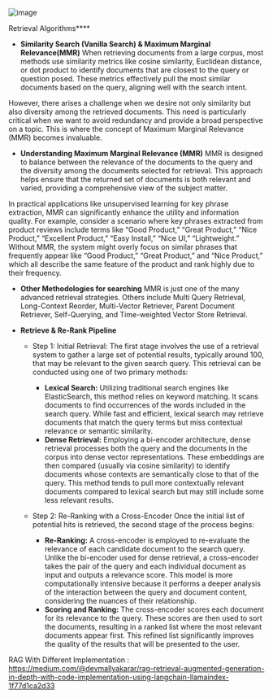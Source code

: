 ![image](https://github.com/user-attachments/assets/e5168e66-f1e7-4069-b5bd-9d1958acafb8)


Retrieval Algorithms****

- **Similarity Search (Vanilla Search) & Maximum Marginal Relevance(MMR)**
When retrieving documents from a large corpus, most methods use similarity metrics like cosine similarity, Euclidean distance, or dot product to identify documents that are closest to the query or question posed. These metrics effectively pull the most similar documents based on the query, aligning well with the search intent.

However, there arises a challenge when we desire not only similarity but also diversity among the retrieved documents. This need is particularly critical when we want to avoid redundancy and provide a broad perspective on a topic. This is where the concept of Maximum Marginal Relevance (MMR) becomes invaluable.

- **Understanding Maximum Marginal Relevance (MMR)**
MMR is designed to balance between the relevance of the documents to the query and the diversity among the documents selected for retrieval. This approach helps ensure that the returned set of documents is both relevant and varied, providing a comprehensive view of the subject matter.

In practical applications like unsupervised learning for key phrase extraction, MMR can significantly enhance the utility and information quality. For example, consider a scenario where key phrases extracted from product reviews include terms like “Good Product,” “Great Product,” “Nice Product,” “Excellent Product,” “Easy Install,” “Nice UI,” “Lightweight.” Without MMR, the system might overly focus on similar phrases that frequently appear like “Good Product,” “Great Product,” and “Nice Product,” which all describe the same feature of the product and rank highly due to their frequency.

- **Other Methodologies for searching**
  MMR is just one of the many advanced retrieval strategies. Others include Multi Query Retrieval, Long-Context Reorder, Multi-Vector Retriever, Parent Document Retriever, Self-Querying, and Time-weighted Vector Store Retrieval. 

- **Retrieve & Re-Rank Pipeline**
   - Step 1: Initial Retrieval:
      The first stage involves the use of a retrieval system to gather a large set of potential results, typically around 100, that may be relevant to the given search query. This retrieval can be conducted using one of two primary methods:

        - **Lexical Search:** Utilizing traditional search engines like ElasticSearch, this method relies on keyword matching. It scans documents to find occurrences of the words included in the search query. While fast and efficient, lexical search may retrieve documents that match the query terms but miss contextual relevance or semantic similarity.
        - **Dense Retrieval:** Employing a bi-encoder architecture, dense retrieval processes both the query and the documents in the corpus into dense vector representations. These embeddings are then compared (usually via cosine similarity) to identify documents whose contexts are semantically close to that of the query. This method tends to pull more contextually relevant documents compared to lexical search but may still include some less relevant results.
   - Step 2: Re-Ranking with a Cross-Encoder
Once the initial list of potential hits is retrieved, the second stage of the process begins:

        - **Re-Ranking:** A cross-encoder is employed to re-evaluate the relevance of each candidate document to the search query. Unlike the bi-encoder used for dense retrieval, a cross-encoder takes the pair of the query and each individual document as input and outputs a relevance score. This model is more computationally intensive because it performs a deeper analysis of the interaction between the query and document content, considering the nuances of their relationship.
        - **Scoring and Ranking:** The cross-encoder scores each document for its relevance to the query. These scores are then used to sort the documents, resulting in a ranked list where the most relevant documents appear first. This refined list significantly improves the quality of the results that will be presented to the user.



RAG With Different Implementation : https://medium.com/@devmallyakarar/rag-retrieval-augmented-generation-in-depth-with-code-implementation-using-langchain-llamaindex-1f77d1ca2d33
